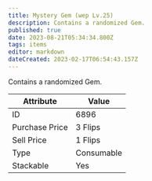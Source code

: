 ```yaml
---
title: Mystery Gem (wep Lv.25)
description: Contains a randomized Gem.
published: true
date: 2023-08-21T05:34:34.800Z
tags: items
editor: markdown
dateCreated: 2023-02-17T06:54:43.157Z
---
```


Contains a randomized Gem.

|Attribute|Value|
|-|-|
|ID|6896|
|Purchase Price|3 Flips|
|Sell Price|1 Flips|
|Type|Consumable|
|Stackable|Yes|

